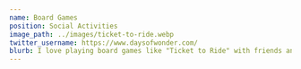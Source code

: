 ```yaml
---
name: Board Games
position: Social Activities
image_path: ../images/ticket-to-ride.webp
twitter_username: https://www.daysofwonder.com/
blurb: I love playing board games like "Ticket to Ride" with friends and family.
---
```

